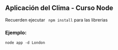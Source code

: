 ## Aplicación del Clima - Curso Node

Recuerden ejecutar ``` npm install``` para las librerias

### Ejemplo: 
```
node app -d London
```
